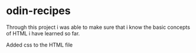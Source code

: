 # odin-recipes

Through this project i was able to make sure that i know the basic concepts of HTML i have learned so far.

Added css to the HTML file
